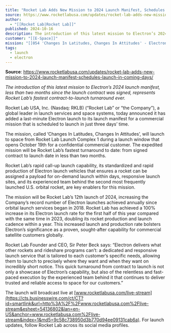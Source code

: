 ```yaml
---
title: "Rocket Lab Adds New Mission to 2024 Launch Manifest, Schedules Launch in Coming Days "
source: https://www.rocketlabusa.com/updates/rocket-lab-adds-new-mission-to-2024-launch-manifest-schedules-launch-in-coming-days/
author:
  - "[[Rocket Lab|Rocket Lab]]"
published: 2024-10-16
description: The introduction of this latest mission to Electron’s 2024 launch manifest, less than two months since the launch contract was signed, represents Rocket Lab’s fastest contract-to-launch turnaround ever.
customer: "[[E-Space]]"
mission: "[[054 'Changes In Latitudes, Changes In Attitudes' - Electron]]"
tags:
  - launch
  - electron
---
```


**Source**: https://www.rocketlabusa.com/updates/rocket-lab-adds-new-mission-to-2024-launch-manifest-schedules-launch-in-coming-days/

*The introduction of this latest mission to Electron’s 2024 launch manifest, less than two months since the launch contract was signed, represents Rocket Lab’s fastest contract-to-launch turnaround ever.*

Rocket Lab USA, Inc. (Nasdaq: RKLB) (“Rocket Lab” or “the Company”), a global leader in launch services and space systems, today announced it has added a last-minute Electron launch to its launch manifest for a commercial mission that is scheduled to launch in just three days’ time.

The mission, called ‘Changes In Latitudes, Changes In Attitudes’, will launch to space from Rocket Lab Launch Complex 1 during a launch window that opens October 19th for a confidential commercial customer. The expedited mission will be Rocket Lab’s fastest turnaround to date: from signed contract to launch date in less than two months.

Rocket Lab’s rapid call-up launch capability, its standardized and rapid production of Electron launch vehicles that ensures a rocket can be assigned a payload for on-demand launch within days, responsive launch sites, and its experienced team behind the second most frequently launched U.S. orbital rocket, are key enablers for this mission.

The mission will be Rocket Lab’s 12th launch of 2024, increasing the Company’s record number of Electron launches achieved annually since orbital launch services began in 2018. Rocket Lab has achieved a 100% increase in its Electron launch rate for the first half of this year compared with the same time in 2023, doubling its rocket production and launch cadence within a year. This increased launch and production rate bolsters Electron’s significance as a proven, sought-after capability for commercial satellite customers globally.

Rocket Lab Founder and CEO, Sir Peter Beck says: “Electron delivers what other rockets and rideshare programs can’t: a dedicated and responsive launch service that is tailored to each customer’s specific needs, allowing them to launch to precisely where they want and when they want on incredibly short notice. This quick turnaround from contract to launch is not only a showcase of Electron’s capability, but also of the relentless and fast-paced execution by the experienced team behind it that continues to deliver trusted and reliable access to space for our customers.”

The launch will broadcast live at [www.rocketlabusa.com/live-stream](https://cts.businesswire.com/ct/CT?id=smartlink&url=http%3A%2F%2Fwww.rocketlabusa.com%2Flive-stream&esheet=54136802&lan=en-US&anchor=www.rocketlabusa.com%2Flive-stream&index=1&md5=9c58c738950d3b770d94ee09131cab6a). For launch updates, follow Rocket Lab across its social media profiles.

